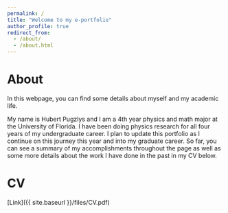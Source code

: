 ```yaml
---
permalink: /
title: "Welcome to my e-portfolio"
author_profile: true
redirect_from: 
  - /about/
  - /about.html
---
```

About
======
In this webpage, you can find some details about myself and my academic life. 

My name is Hubert Pugzlys and I am a 4th year physics and math major at the University of Florida. I have been doing physics research for all four years of my undergraduate career. I plan to update this portfolio as I continue on this journey this year and into my graduate career. So far, you can see a summary of my accomplishments throughout the page as well as some more details about the work I have done in the past in my CV below. 

CV
======
[Link]({{ site.baseurl }}/files/CV.pdf)

